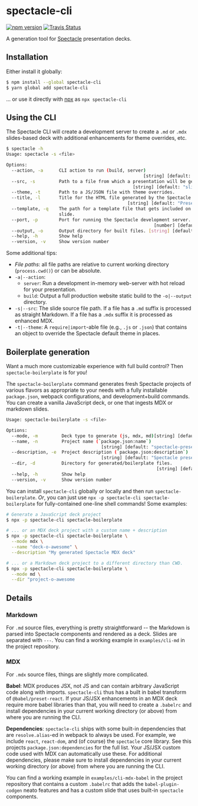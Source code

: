 # spectacle-cli

[![npm version][npm_img]][npm_site]
[![Travis Status][trav_img]][trav_site]

A generation tool for [Spectacle][] presentation decks.

## Installation

Either install it globally:

```sh
$ npm install --global spectacle-cli
$ yarn global add spectacle-cli
```

... or use it directly with [npx][] as `npx spectacle-cli`

## Using the CLI

The Spectacle CLI will create a development server to create a `.md` or `.mdx` slides-based deck with additional enhancements for theme overrides, etc.

```sh
$ spectacle -h
Usage: spectacle -s <file>

Options:
  --action, -a      CLI action to run (build, server)
                                                    [string] [default: "server"]
  --src, -s         Path to a file from which a presentation will be generated.
                                                [string] [default: "slides.mdx"]
  --theme, -t       Path to a JS/JSON file with theme overrides.        [string]
  --title, -l       Title for the HTML file generated by the Spectacle CLI.
                                              [string] [default: "Presentation"]
  --template, -q    The path for a template file that gets included on each
                    slide.                                              [string]
  --port, -p        Port for running the Spectacle development server.
                                                        [number] [default: 3000]
  --output, -o      Output directory for built files. [string] [default: "dist"]
  --help, -h        Show help                                          [boolean]
  --version, -v     Show version number                                [boolean]
```

Some additional tips:

- _File paths_: all file paths are relative to current working directory (`process.cwd()`) or can be absolute.
- `-a|--action`:
  - `server`: Run a development in-memory web-server with hot reload for your presentation.
  - `build`: Output a full production website static build to the `-o|--output` directory.
- `-s|--src`: The slide source file path. If a file has a `.md` suffix is processed as straight Markdown. If a file has a `.mdx` suffix it is processed as enhanced MDX.
- `-t|--theme`: A `require|import`-able file (e.g., `.js` or `.json`) that contains an object to override the Spectacle default theme in places.

## Boilerplate generation

Want a much more customizable experience with full build control? Then `spectacle-boilerplate` is for you!

The `spectacle-boilerplate` command generates fresh Spectacle projects of various flavors as appropriate to your needs with a fully installable `package.json`, webpack configurations, and development+build commands. You can create a vanilla JavaScript deck, or one that ingests MDX or markdown slides.

```sh
Usage: spectacle-boilerplate -s <file>

Options:
  --mode, -m         Deck type to generate (js, mdx, md)[string] [default: "js"]
  --name, -n         Project name (`package.json:name`)
                                    [string] [default: "spectacle-presentation"]
  --description, -e  Project description (`package.json:description`)
                                    [string] [default: "Spectacle presentation"]
  --dir, -d          Directory for generated/boilerplate files.
                                                         [string] [default: "."]
  --help, -h         Show help                                         [boolean]
  --version, -v      Show version number                               [boolean]
```

You can install `spectacle-cli` globally or locally and then run `spectacle-boilerplate`. _Or_, you can just use `npx -p spectacle-cli spectacle-boilerplate` for fully-contained one-line shell commands! Some examples:

```sh
# Generate a JavaScript deck project
$ npx -p spectacle-cli spectacle-boilerplate

# ... or an MDX deck project with a custom name + description
$ npx -p spectacle-cli spectacle-boilerplate \
  --mode mdx \
  --name "deck-o-awesome" \
  --description "My generated Spectacle MDX deck"

# ... or a Markdown deck project to a different directory than CWD.
$ npx -p spectacle-cli spectacle-boilerplate \
  --mode md \
  --dir "project-o-awesome
```

## Details

### Markdown

For `.md` source files, everything is pretty straightforward -- the Markdown is parsed into Spectacle components and rendered as a deck. Slides are separated with `---`. You can find a working example in `examples/cli-md` in the project repository.

### MDX

For `.mdx` source files, things are slightly more complicated.

**Babel**: MDX produces JSX, not JS and can contain arbitrary JavaScript code along with imports. `spectacle-cli` thus has a built in babel transform of `@babel/preset-react`. If your JS/JSX enhancements in an MDX deck require more babel libraries than that, you will need to create a `.babelrc` and install dependencies in your current working directory (or above) from where you are running the CLI.

**Dependencies**: `spectacle-cli` ships with some built-in dependencies that are `resolve.alias`-ed in webpack to always be used. For example, we include `react`, `react-dom`, and (of course) the `spectacle` core library. See this projects `package.json:dependencies` for the full list. Your JS/JSX custom code used with MDX can automatically use these. For additional dependencies, please make sure to install dependencies in your current working directory (or above) from where you are running the CLI.

You can find a working example in `examples/cli-mdx-babel` in the project repository that contains a custom `.babelrc` that adds the `babel-plugin-codgen` neato features and has a custom slide that uses built-in `spectacle` components.

[npm_img]: https://badge.fury.io/js/spectacle-cli.svg
[npm_site]: http://badge.fury.io/js/spectacle-cli
[trav_img]: https://api.travis-ci.com/FormidableLabs/spectacle-cli.svg
[trav_site]: https://travis-ci.com/FormidableLabs/spectacle-cli
[spectacle]: https://formidable.com/open-source/spectacle/
[npx]: https://www.npmjs.com/package/npx
